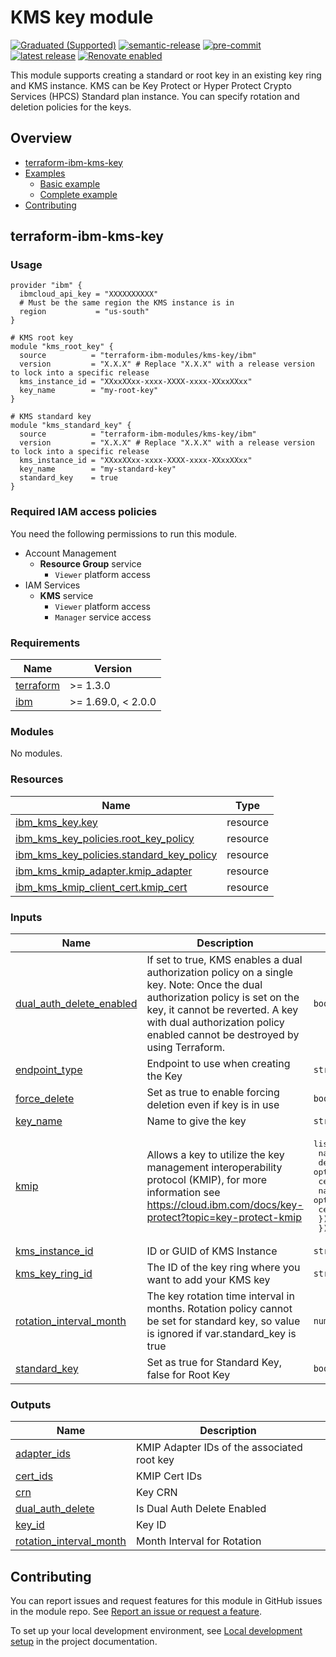 # KMS key module

[![Graduated (Supported)](https://img.shields.io/badge/Status-Graduated%20(Supported)-brightgreen)](https://terraform-ibm-modules.github.io/documentation/#/badge-status)
[![semantic-release](https://img.shields.io/badge/%20%20%F0%9F%93%A6%F0%9F%9A%80-semantic--release-e10079.svg)](https://github.com/semantic-release/semantic-release)
[![pre-commit](https://img.shields.io/badge/pre--commit-enabled-brightgreen?logo=pre-commit&logoColor=white)](https://github.com/pre-commit/pre-commit)
[![latest release](https://img.shields.io/github/v/release/terraform-ibm-modules/terraform-ibm-kms-key?logo=GitHub&sort=semver)](https://github.com/terraform-ibm-modules/terraform-ibm-kms-key/releases/latest)
[![Renovate enabled](https://img.shields.io/badge/renovate-enabled-brightgreen.svg)](https://renovatebot.com/)

This module supports creating a standard or root key in an existing key ring and KMS instance. KMS can be Key Protect or Hyper Protect Crypto Services (HPCS) Standard plan instance. You can specify rotation and deletion policies for the keys.

<!-- Below content is automatically populated via pre-commit hook -->
<!-- BEGIN OVERVIEW HOOK -->
## Overview
* [terraform-ibm-kms-key](#terraform-ibm-kms-key)
* [Examples](./examples)
    * [Basic example](./examples/basic)
    * [Complete example](./examples/complete)
* [Contributing](#contributing)
<!-- END OVERVIEW HOOK -->

## terraform-ibm-kms-key

### Usage

```hcl
provider "ibm" {
  ibmcloud_api_key = "XXXXXXXXXX"
  # Must be the same region the KMS instance is in
  region           = "us-south"
}

# KMS root key
module "kms_root_key" {
  source          = "terraform-ibm-modules/kms-key/ibm"
  version         = "X.X.X" # Replace "X.X.X" with a release version to lock into a specific release
  kms_instance_id = "XXxxXXxx-xxxx-XXXX-xxxx-XXxxXXxx"
  key_name        = "my-root-key"
}

# KMS standard key
module "kms_standard_key" {
  source          = "terraform-ibm-modules/kms-key/ibm"
  version         = "X.X.X" # Replace "X.X.X" with a release version to lock into a specific release
  kms_instance_id = "XXxxXXxx-xxxx-XXXX-xxxx-XXxxXXxx"
  key_name        = "my-standard-key"
  standard_key    = true
}
```

### Required IAM access policies
You need the following permissions to run this module.

- Account Management
    - **Resource Group** service
        - `Viewer` platform access
- IAM Services
    - **KMS** service
        - `Viewer` platform access
        - `Manager` service access

<!-- BEGINNING OF PRE-COMMIT-TERRAFORM DOCS HOOK -->
### Requirements

| Name | Version |
|------|---------|
| <a name="requirement_terraform"></a> [terraform](#requirement\_terraform) | >= 1.3.0 |
| <a name="requirement_ibm"></a> [ibm](#requirement\_ibm) | >= 1.69.0, < 2.0.0 |

### Modules

No modules.

### Resources

| Name | Type |
|------|------|
| [ibm_kms_key.key](https://registry.terraform.io/providers/IBM-Cloud/ibm/latest/docs/resources/kms_key) | resource |
| [ibm_kms_key_policies.root_key_policy](https://registry.terraform.io/providers/IBM-Cloud/ibm/latest/docs/resources/kms_key_policies) | resource |
| [ibm_kms_key_policies.standard_key_policy](https://registry.terraform.io/providers/IBM-Cloud/ibm/latest/docs/resources/kms_key_policies) | resource |
| [ibm_kms_kmip_adapter.kmip_adapter](https://registry.terraform.io/providers/IBM-Cloud/ibm/latest/docs/resources/kms_kmip_adapter) | resource |
| [ibm_kms_kmip_client_cert.kmip_cert](https://registry.terraform.io/providers/IBM-Cloud/ibm/latest/docs/resources/kms_kmip_client_cert) | resource |

### Inputs

| Name | Description | Type | Default | Required |
|------|-------------|------|---------|:--------:|
| <a name="input_dual_auth_delete_enabled"></a> [dual\_auth\_delete\_enabled](#input\_dual\_auth\_delete\_enabled) | If set to true, KMS enables a dual authorization policy on a single key. Note: Once the dual authorization policy is set on the key, it cannot be reverted. A key with dual authorization policy enabled cannot be destroyed by using Terraform. | `bool` | `false` | no |
| <a name="input_endpoint_type"></a> [endpoint\_type](#input\_endpoint\_type) | Endpoint to use when creating the Key | `string` | `"public"` | no |
| <a name="input_force_delete"></a> [force\_delete](#input\_force\_delete) | Set as true to enable forcing deletion even if key is in use | `bool` | `false` | no |
| <a name="input_key_name"></a> [key\_name](#input\_key\_name) | Name to give the key | `string` | n/a | yes |
| <a name="input_kmip"></a> [kmip](#input\_kmip) | Allows a key to utilize the key management interoperability protocol (KMIP), for more information see https://cloud.ibm.com/docs/key-protect?topic=key-protect-kmip | <pre>list(object({<br/>    name        = string<br/>    description = optional(string)<br/>    certificates = optional(list(object({<br/>      name        = optional(string)<br/>      certificate = string<br/>    })))<br/>  }))</pre> | `[]` | no |
| <a name="input_kms_instance_id"></a> [kms\_instance\_id](#input\_kms\_instance\_id) | ID or GUID of KMS Instance | `string` | n/a | yes |
| <a name="input_kms_key_ring_id"></a> [kms\_key\_ring\_id](#input\_kms\_key\_ring\_id) | The ID of the key ring where you want to add your KMS key | `string` | `"default"` | no |
| <a name="input_rotation_interval_month"></a> [rotation\_interval\_month](#input\_rotation\_interval\_month) | The key rotation time interval in months. Rotation policy cannot be set for standard key, so value is ignored if var.standard\_key is true | `number` | `1` | no |
| <a name="input_standard_key"></a> [standard\_key](#input\_standard\_key) | Set as true for Standard Key, false for Root Key | `bool` | `false` | no |

### Outputs

| Name | Description |
|------|-------------|
| <a name="output_adapter_ids"></a> [adapter\_ids](#output\_adapter\_ids) | KMIP Adapter IDs of the associated root key |
| <a name="output_cert_ids"></a> [cert\_ids](#output\_cert\_ids) | KMIP Cert IDs |
| <a name="output_crn"></a> [crn](#output\_crn) | Key CRN |
| <a name="output_dual_auth_delete"></a> [dual\_auth\_delete](#output\_dual\_auth\_delete) | Is Dual Auth Delete Enabled |
| <a name="output_key_id"></a> [key\_id](#output\_key\_id) | Key ID |
| <a name="output_rotation_interval_month"></a> [rotation\_interval\_month](#output\_rotation\_interval\_month) | Month Interval for Rotation |
<!-- END OF PRE-COMMIT-TERRAFORM DOCS HOOK -->
<!-- BEGIN CONTRIBUTING HOOK -->

<!-- Leave this section as is so that your module has a link to local development environment set up steps for contributors to follow -->
## Contributing

You can report issues and request features for this module in GitHub issues in the module repo. See [Report an issue or request a feature](https://github.com/terraform-ibm-modules/.github/blob/main/.github/SUPPORT.md).

To set up your local development environment, see [Local development setup](https://terraform-ibm-modules.github.io/documentation/#/local-dev-setup) in the project documentation.
<!-- Source for this readme file: https://github.com/terraform-ibm-modules/common-dev-assets/tree/main/module-assets/ci/module-template-automation -->
<!-- END CONTRIBUTING HOOK -->
